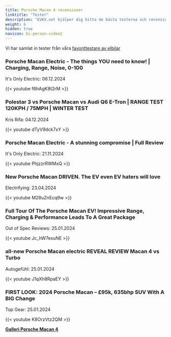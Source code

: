 ```yaml
---
title: Porsche Macan 4 recensioner
linktitle: "Tester"
description: "EVKX.net hjälper dig hitta de bästa testerna och recensionerna av denna modell."
weight: 6
hidden: true
navicon: bi-person-video2
---
```

Vi har samlat in tester från våra [favorittestare av elbilar](../../../../../guides/evreviewers/)

<div class="container text-center shadow p-2 pe-4 mb-5 bg-body-tertiary rounded border">
<h3>Porsche Macan Electric - The things YOU need to know! | Charging, Range, Noise, 0-100</h3>
<p>It's Only Electric: 06.12.2024</p>

{{< youtube f6hAgK8t2rM >}}

</div>
<div class="container text-center shadow p-2 pe-4 mb-5 bg-body-tertiary rounded border">
<h3>Polestar 3 vs Porsche Macan vs Audi Q6 E-Tron | RANGE TEST 120KPH / 75MPH | WINTER TEST</h3>
<p>Kris Rifa: 04.12.2024</p>

{{< youtube dTyV9dck7xY >}}

</div>
<div class="container text-center shadow p-2 pe-4 mb-5 bg-body-tertiary rounded border">
<h3>Porsche Macan Electric - A stunning compromise | Full Review</h3>
<p>It's Only Electric: 21.11.2024</p>

{{< youtube PhjzzrRWMxQ >}}

</div>
<div class="container text-center shadow p-2 pe-4 mb-5 bg-body-tertiary rounded border">
<h3>New Porsche Macan DRIVEN. The EV even EV haters will love</h3>
<p>Electrifying: 23.04.2024</p>

{{< youtube M28uZnEcq9w >}}

</div>
<div class="container text-center shadow p-2 pe-4 mb-5 bg-body-tertiary rounded border">
<h3>Full Tour Of The Porsche Macan EV! Impressive Range, Charging & Performance Leads To A Great Package</h3>
<p>Out of Spec Reviews: 25.01.2024</p>

{{< youtube Jc_hW7exuNE >}}

</div>
<div class="container text-center shadow p-2 pe-4 mb-5 bg-body-tertiary rounded border">
<h3>all-new Porsche Macan electric REVEAL REVIEW Macan 4 vs Turbo</h3>
<p>Autogefühl: 25.01.2024</p>

{{< youtube J1qXh8RpaEY >}}

</div>
<div class="container text-center shadow p-2 pe-4 mb-5 bg-body-tertiary rounded border">
<h3>FIRST LOOK: 2024 Porsche Macan – £95k, 635bhp SUV With A BIG Change</h3>
<p>Top Gear: 25.01.2024</p>

{{< youtube K8OrzVtz2QM >}}

</div>
<div class="mt-3 mb-3">
<a href="../gallery/" class="text-decoration-none text-black">
<strong><i class="bi-arrow-left"></i>Galleri  </strong>
</a>
<a href="../" class="text-decoration-none text-black float-end">
<strong>Porsche Macan 4 <i class="bi-arrow-right"></i></strong>
</a>
</div>
